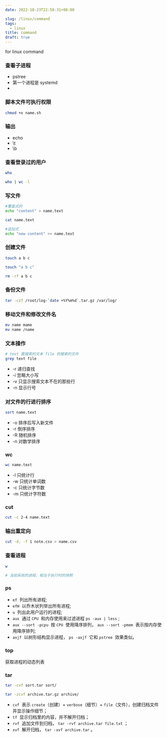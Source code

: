 ```yaml
---
date: 2022-10-23T22:58:31+08:00

slug: /linux/command
tags:
  - linux
title: command
draft: true
---
```


<!--abstract-->

for linux command

<!--more-->

### 查看子进程

- pstree
- 第一个进程是 systemd
-

### 脚本文件可执行权限

```bash
chmod +x name.sh
```

### 输出

- echo
- \t
- \b

### 查看登录过的用户

```bash
who

who | wc -l

```

### 写文件

```bash
#覆盖式的
echo "content" > name.text

cat name.text

#追加式
echo "new content" >> name.text
```

### 创建文件

```bash
touch a b c

touch "a b c"

rm -rf a b c
```

### 备份文件

```bash
tar -czf /root/log-`date +%Y%m%d`.tar.gz /var/log/
```

### 移动文件和修改文件名

```bash
mv name mame
mv name /name
```

### 文本操作

```bash
# text 要搜索的文本 file 供搜索的文件
grep text file
```

- -r 递归查找
- -i 忽略大小写
- -v 只显示搜索文本不在的那些行
- -n 显示行号

### 对文件的行进行排序

```bash
sort name.text
```

- -o 排序后写入新文件
- -r 倒序排序
- -R 随机排序
- -n 对数学排序

### wc

```bash
wc name.text
```

- -l 只统计行
- -w 只统计单词数
- -c 只统计字节数
- -m 只统计字符数

### cut

```bash
cut -c 2-4 name.text
```

### 输出重定向

```bash
cut -d, -f 1 note.csv > name.csv
```

### 查看进程

```bash
w

# 当前系统的进程，相当于执行时的快照

```

### ps

- `ef`  列出所有进程;
- `efH`  以乔木状列举出所有进程;
- `u`  列出此用户运行的进程;
- `aux`  通过 `CPU`  和内存使用来过滤进程 `ps -aux | less` ;
- `aux --sort -pcpu`  按 `CPU`  使用降序排列， `aux --sort -pmem`  表示按内存使用降序排列;
- `axjf`  以树形结构显示进程， `ps -axjf`  它和 `pstree`  效果类似。

### top

获取进程的动态列表

### tar

```bash
tar -cvf sort.tar sort/

tar -zcvf archive.tar.gz archive/
```

- `cvf`  表示 `create`（创建）+ `verbose`（细节）+ `file`（文件），创建归档文件并显示操作细节；
- `tf`  显示归档里的内容，并不解开归档；
- `rvf`  追加文件到归档， `tar -rvf archive.tar file.txt` ；
- `xvf`  解开归档， `tar -xvf archive.tar` 。
